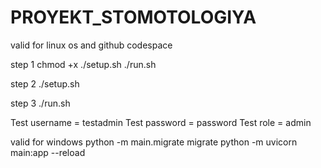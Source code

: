 # PROYEKT_STOMOTOLOGIYA
valid for linux os and github codespace

step 1 chmod +x ./setup.sh ./run.sh

step 2 ./setup.sh

step 3 ./run.sh

Test username = testadmin
Test password = password
Test role = admin

valid for windows 
python -m main.migrate migrate
python -m uvicorn main:app --reload
